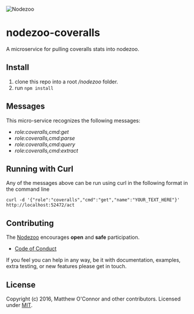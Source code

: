 ![Nodezoo][Banner]

# nodezoo-coveralls


A microservice for pulling coveralls stats into nodezoo.

## Install
1. clone this repo into a root _/nodezoo_ folder.
2. run `npm install`

## Messages

This micro-service recognizes the following messages:

  * _role:coveralls,cmd:get_
  * _role:coveralls,cmd:parse_
  * _role:coveralls,cmd:query_
  * _role:coveralls,cmd:extract_

## Running with Curl

Any of the messages above can be run using curl in the following format in the command line
```
curl -d '{"role":"coveralls","cmd":"get","name":"YOUR_TEXT_HERE"}' http://localhost:52472/act
```

## Contributing
The [Nodezoo][Org] encourages __open__ and __safe__ participation.

- [Code of Conduct][CoC]

If you feel you can help in any way, be it with documentation, examples, extra testing, or new
features please get in touch.

## License
Copyright (c) 2016, Matthew O'Connor and other contributors.
Licensed under [MIT][].

[Banner]: https://github.com/nodezoo/nodezoo-org/blob/master/assets/logo-nodezoo.png
[Lead]: https://github.com/mcdonnelldean
[Sponsor]: http://www.nearform.com/
[Org]: https://github.com/nodezoo
[CoC]: https://github.com/nodezoo/nodezoo-org/blob/master/CoC.md
[MIT]: ./LICENSE
